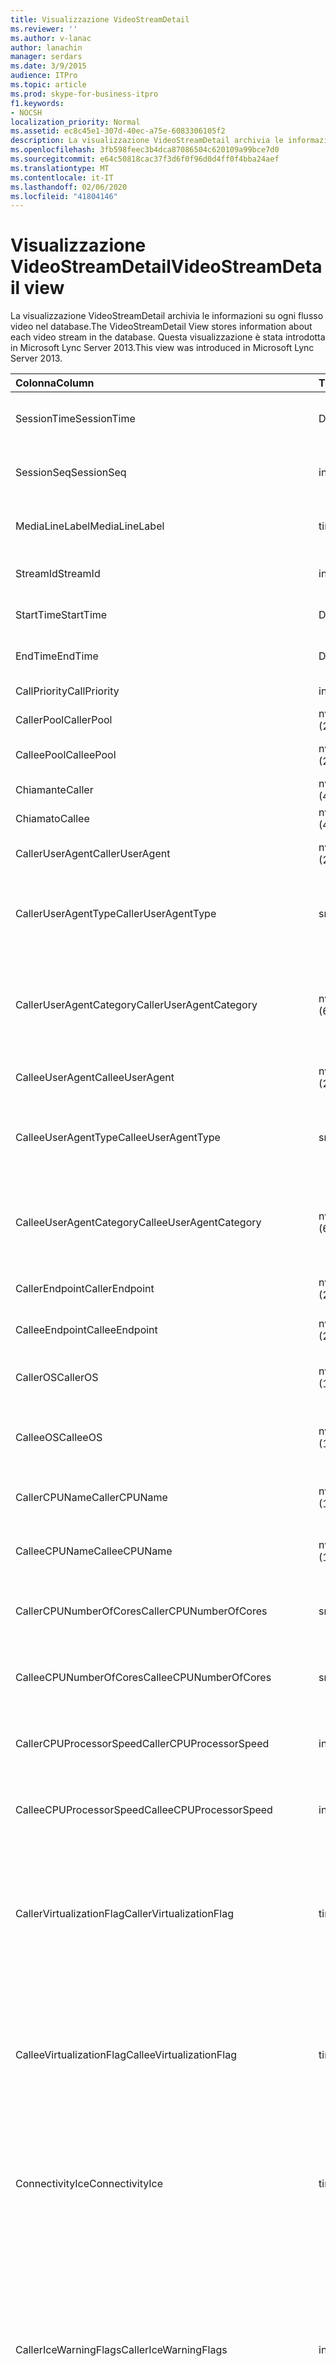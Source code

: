 ```yaml
---
title: Visualizzazione VideoStreamDetail
ms.reviewer: ''
ms.author: v-lanac
author: lanachin
manager: serdars
ms.date: 3/9/2015
audience: ITPro
ms.topic: article
ms.prod: skype-for-business-itpro
f1.keywords:
- NOCSH
localization_priority: Normal
ms.assetid: ec8c45e1-307d-40ec-a75e-6083306105f2
description: La visualizzazione VideoStreamDetail archivia le informazioni su ogni flusso video nel database. Questa visualizzazione è stata introdotta in Microsoft Lync Server 2013.
ms.openlocfilehash: 3fb598feec3b4dca87086504c620109a99bce7d0
ms.sourcegitcommit: e64c50818cac37f3d6f0f96d0d4ff0f4bba24aef
ms.translationtype: MT
ms.contentlocale: it-IT
ms.lasthandoff: 02/06/2020
ms.locfileid: "41804146"
---
```

# <a name="videostreamdetail-view"></a><span data-ttu-id="5edb9-104">Visualizzazione VideoStreamDetail</span><span class="sxs-lookup"><span data-stu-id="5edb9-104">VideoStreamDetail view</span></span>
 
<span data-ttu-id="5edb9-105">La visualizzazione VideoStreamDetail archivia le informazioni su ogni flusso video nel database.</span><span class="sxs-lookup"><span data-stu-id="5edb9-105">The VideoStreamDetail View stores information about each video stream in the database.</span></span> <span data-ttu-id="5edb9-106">Questa visualizzazione è stata introdotta in Microsoft Lync Server 2013.</span><span class="sxs-lookup"><span data-stu-id="5edb9-106">This view was introduced in Microsoft Lync Server 2013.</span></span>
  
|<span data-ttu-id="5edb9-107">**Colonna**</span><span class="sxs-lookup"><span data-stu-id="5edb9-107">**Column**</span></span>|<span data-ttu-id="5edb9-108">**Tipo di dati**</span><span class="sxs-lookup"><span data-stu-id="5edb9-108">**Data Type**</span></span>|<span data-ttu-id="5edb9-109">**Descrizione**</span><span class="sxs-lookup"><span data-stu-id="5edb9-109">**Description**</span></span>|
|:-----|:-----|:-----|
|<span data-ttu-id="5edb9-110">SessionTime</span><span class="sxs-lookup"><span data-stu-id="5edb9-110">SessionTime</span></span>  <br/> |<span data-ttu-id="5edb9-111">DateTime</span><span class="sxs-lookup"><span data-stu-id="5edb9-111">datetime</span></span>  <br/> |<span data-ttu-id="5edb9-112">A cui si fa riferimento dalla [Tabella MediaLine](medialine-0.md).</span><span class="sxs-lookup"><span data-stu-id="5edb9-112">Referenced from the [MediaLine table](medialine-0.md).</span></span>  <br/> |
|<span data-ttu-id="5edb9-113">SessionSeq</span><span class="sxs-lookup"><span data-stu-id="5edb9-113">SessionSeq</span></span>  <br/> |<span data-ttu-id="5edb9-114">int</span><span class="sxs-lookup"><span data-stu-id="5edb9-114">int</span></span>  <br/> |<span data-ttu-id="5edb9-115">A cui si fa riferimento dalla [Tabella MediaLine](medialine-0.md).</span><span class="sxs-lookup"><span data-stu-id="5edb9-115">Referenced from the [MediaLine table](medialine-0.md).</span></span>  <br/> |
|<span data-ttu-id="5edb9-116">MediaLineLabel</span><span class="sxs-lookup"><span data-stu-id="5edb9-116">MediaLineLabel</span></span>  <br/> |<span data-ttu-id="5edb9-117">tinyint</span><span class="sxs-lookup"><span data-stu-id="5edb9-117">tinyint</span></span>  <br/> |<span data-ttu-id="5edb9-118">A cui si fa riferimento dalla [Tabella MediaLine](medialine-0.md).</span><span class="sxs-lookup"><span data-stu-id="5edb9-118">Referenced from the [MediaLine table](medialine-0.md).</span></span>  <br/> |
|<span data-ttu-id="5edb9-119">StreamId</span><span class="sxs-lookup"><span data-stu-id="5edb9-119">StreamId</span></span>  <br/> |<span data-ttu-id="5edb9-120">int</span><span class="sxs-lookup"><span data-stu-id="5edb9-120">int</span></span>  <br/> |<span data-ttu-id="5edb9-121">ID univoco all'interno di una linea media.</span><span class="sxs-lookup"><span data-stu-id="5edb9-121">Unique ID within a media line.</span></span>  <br/> |
|<span data-ttu-id="5edb9-122">StartTime</span><span class="sxs-lookup"><span data-stu-id="5edb9-122">StartTime</span></span>  <br/> |<span data-ttu-id="5edb9-123">DateTime</span><span class="sxs-lookup"><span data-stu-id="5edb9-123">datetime</span></span>  <br/> |<span data-ttu-id="5edb9-124">Ora di inizio della sessione.</span><span class="sxs-lookup"><span data-stu-id="5edb9-124">Start time of the session.</span></span>  <br/> |
|<span data-ttu-id="5edb9-125">EndTime</span><span class="sxs-lookup"><span data-stu-id="5edb9-125">EndTime</span></span>  <br/> |<span data-ttu-id="5edb9-126">DateTime</span><span class="sxs-lookup"><span data-stu-id="5edb9-126">datetime</span></span>  <br/> |<span data-ttu-id="5edb9-127">Ora di fine della sessione.</span><span class="sxs-lookup"><span data-stu-id="5edb9-127">End time of the session.</span></span>  <br/> |
|<span data-ttu-id="5edb9-128">CallPriority</span><span class="sxs-lookup"><span data-stu-id="5edb9-128">CallPriority</span></span>  <br/> |<span data-ttu-id="5edb9-129">int</span><span class="sxs-lookup"><span data-stu-id="5edb9-129">int</span></span>  <br/> |<span data-ttu-id="5edb9-130">Priorità della chiamata.</span><span class="sxs-lookup"><span data-stu-id="5edb9-130">Priority of the call.</span></span>  <br/> |
|<span data-ttu-id="5edb9-131">CallerPool</span><span class="sxs-lookup"><span data-stu-id="5edb9-131">CallerPool</span></span>  <br/> |<span data-ttu-id="5edb9-132">nvarchar (256)</span><span class="sxs-lookup"><span data-stu-id="5edb9-132">nvarchar(256)</span></span>  <br/> |<span data-ttu-id="5edb9-133">FQDN del pool chiamante.</span><span class="sxs-lookup"><span data-stu-id="5edb9-133">Caller pool FQDN.</span></span>  <br/> |
|<span data-ttu-id="5edb9-134">CalleePool</span><span class="sxs-lookup"><span data-stu-id="5edb9-134">CalleePool</span></span>  <br/> |<span data-ttu-id="5edb9-135">nvarchar (256)</span><span class="sxs-lookup"><span data-stu-id="5edb9-135">nvarchar(256)</span></span>  <br/> |<span data-ttu-id="5edb9-136">Nome di dominio completo del pool di chiamate.</span><span class="sxs-lookup"><span data-stu-id="5edb9-136">Callee pool FQDN.</span></span>  <br/> |
|<span data-ttu-id="5edb9-137">Chiamante</span><span class="sxs-lookup"><span data-stu-id="5edb9-137">Caller</span></span>  <br/> |<span data-ttu-id="5edb9-138">nvarchar (450)</span><span class="sxs-lookup"><span data-stu-id="5edb9-138">nvarchar(450)</span></span>  <br/> |<span data-ttu-id="5edb9-139">URI del chiamante.</span><span class="sxs-lookup"><span data-stu-id="5edb9-139">Caller's URI.</span></span>  <br/> |
|<span data-ttu-id="5edb9-140">Chiamato</span><span class="sxs-lookup"><span data-stu-id="5edb9-140">Callee</span></span>  <br/> |<span data-ttu-id="5edb9-141">nvarchar (450)</span><span class="sxs-lookup"><span data-stu-id="5edb9-141">nvarchar(450)</span></span>  <br/> |<span data-ttu-id="5edb9-142">URI del chiamato.</span><span class="sxs-lookup"><span data-stu-id="5edb9-142">Callee's URI.</span></span>  <br/> |
|<span data-ttu-id="5edb9-143">CallerUserAgent</span><span class="sxs-lookup"><span data-stu-id="5edb9-143">CallerUserAgent</span></span>  <br/> |<span data-ttu-id="5edb9-144">nvarchar (256)</span><span class="sxs-lookup"><span data-stu-id="5edb9-144">nvarchar(256)</span></span>  <br/> |<span data-ttu-id="5edb9-145">Stringa agente utente del chiamante.</span><span class="sxs-lookup"><span data-stu-id="5edb9-145">Caller's user agent string.</span></span>  <br/> |
|<span data-ttu-id="5edb9-146">CallerUserAgentType</span><span class="sxs-lookup"><span data-stu-id="5edb9-146">CallerUserAgentType</span></span>  <br/> |<span data-ttu-id="5edb9-147">smallint</span><span class="sxs-lookup"><span data-stu-id="5edb9-147">smallint</span></span>  <br/> |<span data-ttu-id="5edb9-148">Tipo di agente utente del chiamante.</span><span class="sxs-lookup"><span data-stu-id="5edb9-148">Type of caller's user agent.</span></span> <span data-ttu-id="5edb9-149">Per informazioni dettagliate, vedere la [tabella UserAgent](useragent.md) .</span><span class="sxs-lookup"><span data-stu-id="5edb9-149">See the [UserAgent table](useragent.md) for details.</span></span> <br/> |
|<span data-ttu-id="5edb9-150">CallerUserAgentCategory</span><span class="sxs-lookup"><span data-stu-id="5edb9-150">CallerUserAgentCategory</span></span>  <br/> |<span data-ttu-id="5edb9-151">nvarchar (64)</span><span class="sxs-lookup"><span data-stu-id="5edb9-151">nvarchar(64)</span></span>  <br/> |<span data-ttu-id="5edb9-152">Categoria dell'agente utente del chiamante.</span><span class="sxs-lookup"><span data-stu-id="5edb9-152">Category of caller's user agent.</span></span> <span data-ttu-id="5edb9-153">Per informazioni dettagliate, vedere la [Tabella UserAgentDef (QoE)](useragentdef-qoe.md) .</span><span class="sxs-lookup"><span data-stu-id="5edb9-153">See the [UserAgentDef table (QoE)](useragentdef-qoe.md) for details.</span></span> <br/> |
|<span data-ttu-id="5edb9-154">CalleeUserAgent</span><span class="sxs-lookup"><span data-stu-id="5edb9-154">CalleeUserAgent</span></span>  <br/> |<span data-ttu-id="5edb9-155">nvarchar (256)</span><span class="sxs-lookup"><span data-stu-id="5edb9-155">nvarchar(256)</span></span>  <br/> |<span data-ttu-id="5edb9-156">Stringa agente utente del chiamato.</span><span class="sxs-lookup"><span data-stu-id="5edb9-156">Callee's user agent string.</span></span>  <br/> |
|<span data-ttu-id="5edb9-157">CalleeUserAgentType</span><span class="sxs-lookup"><span data-stu-id="5edb9-157">CalleeUserAgentType</span></span>  <br/> |<span data-ttu-id="5edb9-158">smallint</span><span class="sxs-lookup"><span data-stu-id="5edb9-158">smallint</span></span>  <br/> |<span data-ttu-id="5edb9-159">Tipo di agente utente del destinatario.</span><span class="sxs-lookup"><span data-stu-id="5edb9-159">Type of callee's user agent.</span></span> <span data-ttu-id="5edb9-160">Per informazioni, vedere la [tabella UserAgent](useragent.md) .</span><span class="sxs-lookup"><span data-stu-id="5edb9-160">See the [UserAgent table](useragent.md) for information.</span></span> <br/> |
|<span data-ttu-id="5edb9-161">CalleeUserAgentCategory</span><span class="sxs-lookup"><span data-stu-id="5edb9-161">CalleeUserAgentCategory</span></span>  <br/> |<span data-ttu-id="5edb9-162">nvarchar (64)</span><span class="sxs-lookup"><span data-stu-id="5edb9-162">nvarchar(64)</span></span>  <br/> |<span data-ttu-id="5edb9-163">Categoria dell'agente utente del destinatario.</span><span class="sxs-lookup"><span data-stu-id="5edb9-163">Category of callee's user agent.</span></span> <span data-ttu-id="5edb9-164">Per informazioni, vedere la [Tabella UserAgentDef (QoE)](useragentdef-qoe.md) .</span><span class="sxs-lookup"><span data-stu-id="5edb9-164">See the [UserAgentDef table (QoE)](useragentdef-qoe.md) for information.</span></span> <br/> |
|<span data-ttu-id="5edb9-165">CallerEndpoint</span><span class="sxs-lookup"><span data-stu-id="5edb9-165">CallerEndpoint</span></span>  <br/> |<span data-ttu-id="5edb9-166">nvarchar (256)</span><span class="sxs-lookup"><span data-stu-id="5edb9-166">nvarchar(256)</span></span>  <br/> |<span data-ttu-id="5edb9-167">Nome dell'endpoint del chiamante.</span><span class="sxs-lookup"><span data-stu-id="5edb9-167">Caller's endpoint name.</span></span>  <br/> |
|<span data-ttu-id="5edb9-168">CalleeEndpoint</span><span class="sxs-lookup"><span data-stu-id="5edb9-168">CalleeEndpoint</span></span>  <br/> |<span data-ttu-id="5edb9-169">nvarchar (256)</span><span class="sxs-lookup"><span data-stu-id="5edb9-169">nvarchar(256)</span></span>  <br/> |<span data-ttu-id="5edb9-170">Nome dell'endpoint del chiamato.</span><span class="sxs-lookup"><span data-stu-id="5edb9-170">Callee's endpoint name.</span></span>  <br/> |
|<span data-ttu-id="5edb9-171">CallerOS</span><span class="sxs-lookup"><span data-stu-id="5edb9-171">CallerOS</span></span>  <br/> |<span data-ttu-id="5edb9-172">nvarchar (128)</span><span class="sxs-lookup"><span data-stu-id="5edb9-172">nvarchar(128)</span></span>  <br/> |<span data-ttu-id="5edb9-173">Sistema operativo (OS) dell'endpoint del chiamante.</span><span class="sxs-lookup"><span data-stu-id="5edb9-173">Operating system (OS) of the caller's endpoint.</span></span>  <br/> |
|<span data-ttu-id="5edb9-174">CalleeOS</span><span class="sxs-lookup"><span data-stu-id="5edb9-174">CalleeOS</span></span>  <br/> |<span data-ttu-id="5edb9-175">nvarchar (128)</span><span class="sxs-lookup"><span data-stu-id="5edb9-175">nvarchar(128)</span></span>  <br/> |<span data-ttu-id="5edb9-176">Sistema operativo (OS) dell'endpoint del destinatario.</span><span class="sxs-lookup"><span data-stu-id="5edb9-176">Operating system (OS) of the callee's endpoint.</span></span>  <br/> |
|<span data-ttu-id="5edb9-177">CallerCPUName</span><span class="sxs-lookup"><span data-stu-id="5edb9-177">CallerCPUName</span></span>  <br/> |<span data-ttu-id="5edb9-178">nvarchar (128)</span><span class="sxs-lookup"><span data-stu-id="5edb9-178">nvarchar(128)</span></span>  <br/> |<span data-ttu-id="5edb9-179">Nome della CPU dell'endpoint del chiamante.</span><span class="sxs-lookup"><span data-stu-id="5edb9-179">CPU name of the caller's endpoint.</span></span>  <br/> |
|<span data-ttu-id="5edb9-180">CalleeCPUName</span><span class="sxs-lookup"><span data-stu-id="5edb9-180">CalleeCPUName</span></span>  <br/> |<span data-ttu-id="5edb9-181">nvarchar (128)</span><span class="sxs-lookup"><span data-stu-id="5edb9-181">nvarchar(128)</span></span>  <br/> |<span data-ttu-id="5edb9-182">Nome della CPU dell'endpoint del chiamato.</span><span class="sxs-lookup"><span data-stu-id="5edb9-182">CPU name of the callee's endpoint.</span></span>  <br/> |
|<span data-ttu-id="5edb9-183">CallerCPUNumberOfCores</span><span class="sxs-lookup"><span data-stu-id="5edb9-183">CallerCPUNumberOfCores</span></span>  <br/> |<span data-ttu-id="5edb9-184">smallint</span><span class="sxs-lookup"><span data-stu-id="5edb9-184">smallint</span></span>  <br/> |<span data-ttu-id="5edb9-185">Numero di core della CPU dell'endpoint del chiamante.</span><span class="sxs-lookup"><span data-stu-id="5edb9-185">Number of CPU cores of the caller's endpoint.</span></span>  <br/> |
|<span data-ttu-id="5edb9-186">CalleeCPUNumberOfCores</span><span class="sxs-lookup"><span data-stu-id="5edb9-186">CalleeCPUNumberOfCores</span></span>  <br/> |<span data-ttu-id="5edb9-187">smallint</span><span class="sxs-lookup"><span data-stu-id="5edb9-187">smallint</span></span>  <br/> |<span data-ttu-id="5edb9-188">Numero di core della CPU dell'endpoint del chiamato.</span><span class="sxs-lookup"><span data-stu-id="5edb9-188">Number of CPU cores of the callee's endpoint.</span></span>  <br/> |
|<span data-ttu-id="5edb9-189">CallerCPUProcessorSpeed</span><span class="sxs-lookup"><span data-stu-id="5edb9-189">CallerCPUProcessorSpeed</span></span>  <br/> |<span data-ttu-id="5edb9-190">int</span><span class="sxs-lookup"><span data-stu-id="5edb9-190">int</span></span>  <br/> |<span data-ttu-id="5edb9-191">Velocità del processore della CPU dell'endpoint del chiamante.</span><span class="sxs-lookup"><span data-stu-id="5edb9-191">CPU processor speed of the caller's endpoint.</span></span>  <br/> |
|<span data-ttu-id="5edb9-192">CalleeCPUProcessorSpeed</span><span class="sxs-lookup"><span data-stu-id="5edb9-192">CalleeCPUProcessorSpeed</span></span>  <br/> |<span data-ttu-id="5edb9-193">int</span><span class="sxs-lookup"><span data-stu-id="5edb9-193">int</span></span>  <br/> |<span data-ttu-id="5edb9-194">Velocità del processore della CPU dell'endpoint del chiamato.</span><span class="sxs-lookup"><span data-stu-id="5edb9-194">CPU processor speed of the callee's endpoint.</span></span>  <br/> |
|<span data-ttu-id="5edb9-195">CallerVirtualizationFlag</span><span class="sxs-lookup"><span data-stu-id="5edb9-195">CallerVirtualizationFlag</span></span>  <br/> |<span data-ttu-id="5edb9-196">tinyint</span><span class="sxs-lookup"><span data-stu-id="5edb9-196">tinyint</span></span>  <br/> |<span data-ttu-id="5edb9-197">Indica se il sistema del chiamante è in uso in un ambiente virtualizzato.</span><span class="sxs-lookup"><span data-stu-id="5edb9-197">Indicates whether the caller's system is running in a virtualized environment.</span></span> <span data-ttu-id="5edb9-198">Per altre informazioni, vedere la [tabella endpoint](endpoint.md) .</span><span class="sxs-lookup"><span data-stu-id="5edb9-198">See the [Endpoint table](endpoint.md) for more information.</span></span> <br/> |
|<span data-ttu-id="5edb9-199">CalleeVirtualizationFlag</span><span class="sxs-lookup"><span data-stu-id="5edb9-199">CalleeVirtualizationFlag</span></span>  <br/> |<span data-ttu-id="5edb9-200">tinyint</span><span class="sxs-lookup"><span data-stu-id="5edb9-200">tinyint</span></span>  <br/> |<span data-ttu-id="5edb9-201">Indica se il sistema del destinatario viene eseguito in un ambiente virtualizzato.</span><span class="sxs-lookup"><span data-stu-id="5edb9-201">Indicates whether the callee's system is running in a virtualized environment.</span></span> <span data-ttu-id="5edb9-202">Per altre informazioni, vedere la [tabella endpoint](endpoint.md) .</span><span class="sxs-lookup"><span data-stu-id="5edb9-202">See the [Endpoint table](endpoint.md) for more information.</span></span> <br/> |
|<span data-ttu-id="5edb9-203">ConnectivityIce</span><span class="sxs-lookup"><span data-stu-id="5edb9-203">ConnectivityIce</span></span>  <br/> |<span data-ttu-id="5edb9-204">tinyint</span><span class="sxs-lookup"><span data-stu-id="5edb9-204">tinyint</span></span>  <br/> |<span data-ttu-id="5edb9-205">Informazioni sul percorso multimediale, ad esempio Direct o inoltrata.</span><span class="sxs-lookup"><span data-stu-id="5edb9-205">Information about media path, such as direct or relayed.</span></span> <span data-ttu-id="5edb9-206">Per altre informazioni, vedere la [Tabella MediaLine](medialine-0.md) .</span><span class="sxs-lookup"><span data-stu-id="5edb9-206">See the [MediaLine table](medialine-0.md) for more information.</span></span> <br/> |
|<span data-ttu-id="5edb9-207">CallerIceWarningFlags</span><span class="sxs-lookup"><span data-stu-id="5edb9-207">CallerIceWarningFlags</span></span>  <br/> |<span data-ttu-id="5edb9-208">int</span><span class="sxs-lookup"><span data-stu-id="5edb9-208">int</span></span>  <br/> |<span data-ttu-id="5edb9-209">Informazioni sul processo ICE (Interactive Connectivity Establishment) descritto in contrassegni bits per il chiamante.</span><span class="sxs-lookup"><span data-stu-id="5edb9-209">Information about Interactive Connectivity Establishment (ICE) process described in bits flags for the caller.</span></span> <span data-ttu-id="5edb9-210">Per informazioni dettagliate, vedere la specifica relativa alla qualità delle specifiche di protocollo di monitoraggio delle esperienze.</span><span class="sxs-lookup"><span data-stu-id="5edb9-210">For details, refer to the Quality of Experience Monitoring Server Protocol Specification.</span></span>  <br/> |
|<span data-ttu-id="5edb9-211">CalleeIceWarningFlags</span><span class="sxs-lookup"><span data-stu-id="5edb9-211">CalleeIceWarningFlags</span></span>  <br/> |<span data-ttu-id="5edb9-212">int</span><span class="sxs-lookup"><span data-stu-id="5edb9-212">int</span></span>  <br/> |<span data-ttu-id="5edb9-213">Informazioni sul processo ICE (Interactive Connectivity Establishment) descritto in contrassegni bits per il chiamato.</span><span class="sxs-lookup"><span data-stu-id="5edb9-213">Information about Interactive Connectivity Establishment (ICE) process described in bits flags for the callee.</span></span> <span data-ttu-id="5edb9-214">Per informazioni dettagliate, vedere la specifica relativa alla qualità delle specifiche di protocollo di monitoraggio delle esperienze.</span><span class="sxs-lookup"><span data-stu-id="5edb9-214">For details, refer to the Quality of Experience Monitoring Server Protocol Specification.</span></span>  <br/> |
|<span data-ttu-id="5edb9-215">Transport</span><span class="sxs-lookup"><span data-stu-id="5edb9-215">Transport</span></span>  <br/> |<span data-ttu-id="5edb9-216">int</span><span class="sxs-lookup"><span data-stu-id="5edb9-216">int</span></span>  <br/> |<span data-ttu-id="5edb9-217">Tipo di trasporto: 0 è UDP, 1 è TCP.</span><span class="sxs-lookup"><span data-stu-id="5edb9-217">Transport type: 0 is UDP, 1 is TCP.</span></span>  <br/> |
|<span data-ttu-id="5edb9-218">CallerIPAddr</span><span class="sxs-lookup"><span data-stu-id="5edb9-218">CallerIPAddr</span></span>  <br/> |<span data-ttu-id="5edb9-219">var (50)</span><span class="sxs-lookup"><span data-stu-id="5edb9-219">var(50)</span></span>  <br/> |<span data-ttu-id="5edb9-220">Indirizzo IP del chiamante.</span><span class="sxs-lookup"><span data-stu-id="5edb9-220">IP address of the caller.</span></span> <span data-ttu-id="5edb9-221">Può trattarsi di un indirizzo IPv4 o IPv6.</span><span class="sxs-lookup"><span data-stu-id="5edb9-221">This may be either an IPv4 or an IPv6 address.</span></span>  <br/> |
|<span data-ttu-id="5edb9-222">CallerPort</span><span class="sxs-lookup"><span data-stu-id="5edb9-222">CallerPort</span></span>  <br/> |<span data-ttu-id="5edb9-223">int</span><span class="sxs-lookup"><span data-stu-id="5edb9-223">int</span></span>  <br/> |<span data-ttu-id="5edb9-224">Porta utilizzata dal chiamante.</span><span class="sxs-lookup"><span data-stu-id="5edb9-224">Port used by the caller.</span></span>  <br/> |
|<span data-ttu-id="5edb9-225">CallerInside</span><span class="sxs-lookup"><span data-stu-id="5edb9-225">CallerInside</span></span>  <br/> |<span data-ttu-id="5edb9-226">po'</span><span class="sxs-lookup"><span data-stu-id="5edb9-226">bit</span></span>  <br/> |<span data-ttu-id="5edb9-227">Indica se il chiamante si trova all'interno della rete dell'organizzazione.</span><span class="sxs-lookup"><span data-stu-id="5edb9-227">Indicates whether the caller is inside the organization network.</span></span> <span data-ttu-id="5edb9-228">1 indica che il chiamante si trova all'interno della rete aziendale, 0 indica che il chiamante si trova all'esterno della rete.</span><span class="sxs-lookup"><span data-stu-id="5edb9-228">1 means caller is inside the enterprise network, 0 means the caller is outside the network.</span></span>  <br/> |
|<span data-ttu-id="5edb9-229">CalleeIPAddr</span><span class="sxs-lookup"><span data-stu-id="5edb9-229">CalleeIPAddr</span></span>  <br/> |<span data-ttu-id="5edb9-230">var (50)</span><span class="sxs-lookup"><span data-stu-id="5edb9-230">var(50)</span></span>  <br/> |<span data-ttu-id="5edb9-231">Indirizzo IP del destinatario.</span><span class="sxs-lookup"><span data-stu-id="5edb9-231">IP address of the callee.</span></span> <span data-ttu-id="5edb9-232">Può trattarsi di un indirizzo IPv4 o IPv6.</span><span class="sxs-lookup"><span data-stu-id="5edb9-232">This may be either an IPv4 or an IPv6 address.</span></span>  <br/> |
|<span data-ttu-id="5edb9-233">CalleePort</span><span class="sxs-lookup"><span data-stu-id="5edb9-233">CalleePort</span></span>  <br/> |<span data-ttu-id="5edb9-234">int</span><span class="sxs-lookup"><span data-stu-id="5edb9-234">int</span></span>  <br/> |<span data-ttu-id="5edb9-235">Porta utilizzata dal chiamato.</span><span class="sxs-lookup"><span data-stu-id="5edb9-235">Port used by the callee.</span></span>  <br/> |
|<span data-ttu-id="5edb9-236">CalleeInside</span><span class="sxs-lookup"><span data-stu-id="5edb9-236">CalleeInside</span></span>  <br/> |<span data-ttu-id="5edb9-237">po'</span><span class="sxs-lookup"><span data-stu-id="5edb9-237">bit</span></span>  <br/> |<span data-ttu-id="5edb9-238">Indica se il chiamante si trova all'interno della rete dell'organizzazione. 1 significa che il chiamato si trova all'interno della rete aziendale, 0 indica che il visitatore si trova all'esterno della rete.</span><span class="sxs-lookup"><span data-stu-id="5edb9-238">Indicates whether the caller is inside the organization network.1 means callee is inside the enterprise network, 0 means the callee is outside the network.</span></span>  <br/> |
|<span data-ttu-id="5edb9-239">CallerUserSite</span><span class="sxs-lookup"><span data-stu-id="5edb9-239">CallerUserSite</span></span>  <br/> |<span data-ttu-id="5edb9-240">nvarchar (128)</span><span class="sxs-lookup"><span data-stu-id="5edb9-240">nvarchar(128)</span></span>  <br/> |<span data-ttu-id="5edb9-241">Nome del sito del chiamante.</span><span class="sxs-lookup"><span data-stu-id="5edb9-241">Name of the caller's site.</span></span>  <br/> |
|<span data-ttu-id="5edb9-242">CallerRegion</span><span class="sxs-lookup"><span data-stu-id="5edb9-242">CallerRegion</span></span>  <br/> |<span data-ttu-id="5edb9-243">nvarchar (128)</span><span class="sxs-lookup"><span data-stu-id="5edb9-243">nvarchar(128)</span></span>  <br/> |<span data-ttu-id="5edb9-244">Nome del paese/area geografica del sito del chiamante.</span><span class="sxs-lookup"><span data-stu-id="5edb9-244">Name of the country/region of the caller's site.</span></span>  <br/> |
|<span data-ttu-id="5edb9-245">CalleeUserSite</span><span class="sxs-lookup"><span data-stu-id="5edb9-245">CalleeUserSite</span></span>  <br/> |<span data-ttu-id="5edb9-246">nvarchar (128)</span><span class="sxs-lookup"><span data-stu-id="5edb9-246">nvarchar(128)</span></span>  <br/> |<span data-ttu-id="5edb9-247">Nome del sito del destinatario.</span><span class="sxs-lookup"><span data-stu-id="5edb9-247">Name of the callee's site.</span></span>  <br/> |
|<span data-ttu-id="5edb9-248">CalleeRegion</span><span class="sxs-lookup"><span data-stu-id="5edb9-248">CalleeRegion</span></span>  <br/> |<span data-ttu-id="5edb9-249">nvarchar (128)</span><span class="sxs-lookup"><span data-stu-id="5edb9-249">nvarchar(128)</span></span>  <br/> |<span data-ttu-id="5edb9-250">Nome del paese/area geografica del sito del destinatario.</span><span class="sxs-lookup"><span data-stu-id="5edb9-250">Name of the country/region of the callee's site.</span></span>  <br/> |
|<span data-ttu-id="5edb9-251">CallerRelayIPAddr</span><span class="sxs-lookup"><span data-stu-id="5edb9-251">CallerRelayIPAddr</span></span>  <br/> |<span data-ttu-id="5edb9-252">var (50)</span><span class="sxs-lookup"><span data-stu-id="5edb9-252">var(50)</span></span>  <br/> |<span data-ttu-id="5edb9-253">Indirizzo IP del servizio A/V Edge usato dal chiamante.</span><span class="sxs-lookup"><span data-stu-id="5edb9-253">IP Address of the A/V Edge service used by the caller.</span></span> <span data-ttu-id="5edb9-254">Per altre informazioni, vedere la [tabella IPAddress](ipaddress.md) .</span><span class="sxs-lookup"><span data-stu-id="5edb9-254">See the [IPAddress table](ipaddress.md) for more information.</span></span> <br/> |
|<span data-ttu-id="5edb9-255">CallerRelayPort</span><span class="sxs-lookup"><span data-stu-id="5edb9-255">CallerRelayPort</span></span>  <br/> |<span data-ttu-id="5edb9-256">int</span><span class="sxs-lookup"><span data-stu-id="5edb9-256">int</span></span>  <br/> |<span data-ttu-id="5edb9-257">Porta nel servizio A/V Edge usato dal chiamante.</span><span class="sxs-lookup"><span data-stu-id="5edb9-257">Port on the A/V Edge service used by the caller.</span></span>  <br/> |
|<span data-ttu-id="5edb9-258">CalleeRelayIPAddr</span><span class="sxs-lookup"><span data-stu-id="5edb9-258">CalleeRelayIPAddr</span></span>  <br/> |<span data-ttu-id="5edb9-259">var (50)</span><span class="sxs-lookup"><span data-stu-id="5edb9-259">var(50)</span></span>  <br/> |<span data-ttu-id="5edb9-260">Chiave indirizzo IP del servizio A/V Edge usato dal destinatario.</span><span class="sxs-lookup"><span data-stu-id="5edb9-260">IP Address key of the A/V Edge service used by the callee.</span></span> <span data-ttu-id="5edb9-261">Per altre informazioni, vedere la [tabella IPAddress](ipaddress.md) .</span><span class="sxs-lookup"><span data-stu-id="5edb9-261">See the [IPAddress table](ipaddress.md) for more information.</span></span> <br/> |
|<span data-ttu-id="5edb9-262">CalleeRelayPort</span><span class="sxs-lookup"><span data-stu-id="5edb9-262">CalleeRelayPort</span></span>  <br/> |<span data-ttu-id="5edb9-263">int</span><span class="sxs-lookup"><span data-stu-id="5edb9-263">int</span></span>  <br/> |<span data-ttu-id="5edb9-264">Porta nel servizio A/V Edge usato dal chiamato.</span><span class="sxs-lookup"><span data-stu-id="5edb9-264">Port on the A/V Edge service used by the callee.</span></span>  <br/> |
|<span data-ttu-id="5edb9-265">CallerCaptureDev</span><span class="sxs-lookup"><span data-stu-id="5edb9-265">CallerCaptureDev</span></span>  <br/> |<span data-ttu-id="5edb9-266">varchar (256)</span><span class="sxs-lookup"><span data-stu-id="5edb9-266">varchar(256)</span></span>  <br/> |<span data-ttu-id="5edb9-267">Nome del dispositivo di acquisizione del chiamante.</span><span class="sxs-lookup"><span data-stu-id="5edb9-267">Caller's capture device name.</span></span>  <br/> |
|<span data-ttu-id="5edb9-268">CallerRenderDev</span><span class="sxs-lookup"><span data-stu-id="5edb9-268">CallerRenderDev</span></span>  <br/> |<span data-ttu-id="5edb9-269">varchar (256)</span><span class="sxs-lookup"><span data-stu-id="5edb9-269">varchar(256)</span></span>  <br/> |<span data-ttu-id="5edb9-270">Nome del dispositivo di rendering del chiamante.</span><span class="sxs-lookup"><span data-stu-id="5edb9-270">Caller's render device name.</span></span>  <br/> |
|<span data-ttu-id="5edb9-271">CallerCaptureDevDriver</span><span class="sxs-lookup"><span data-stu-id="5edb9-271">CallerCaptureDevDriver</span></span>  <br/> |<span data-ttu-id="5edb9-272">varchar (256)</span><span class="sxs-lookup"><span data-stu-id="5edb9-272">varchar(256)</span></span>  <br/> |<span data-ttu-id="5edb9-273">Nome del driver del dispositivo di acquisizione del chiamante.</span><span class="sxs-lookup"><span data-stu-id="5edb9-273">Caller's capture device driver name.</span></span>  <br/> |
|<span data-ttu-id="5edb9-274">CallerRenderDevDriver</span><span class="sxs-lookup"><span data-stu-id="5edb9-274">CallerRenderDevDriver</span></span>  <br/> |<span data-ttu-id="5edb9-275">varchar (256)</span><span class="sxs-lookup"><span data-stu-id="5edb9-275">varchar(256)</span></span>  <br/> |<span data-ttu-id="5edb9-276">Nome del driver del dispositivo di rendering del chiamante.</span><span class="sxs-lookup"><span data-stu-id="5edb9-276">Caller's render device driver name.</span></span>  <br/> |
|<span data-ttu-id="5edb9-277">CalleeCaptureDev</span><span class="sxs-lookup"><span data-stu-id="5edb9-277">CalleeCaptureDev</span></span>  <br/> |<span data-ttu-id="5edb9-278">varchar (256)</span><span class="sxs-lookup"><span data-stu-id="5edb9-278">varchar(256)</span></span>  <br/> |<span data-ttu-id="5edb9-279">Nome del dispositivo di acquisizione del chiamato.</span><span class="sxs-lookup"><span data-stu-id="5edb9-279">Callee's capture device name.</span></span>  <br/> |
|<span data-ttu-id="5edb9-280">CalleeRenderDev</span><span class="sxs-lookup"><span data-stu-id="5edb9-280">CalleeRenderDev</span></span>  <br/> |<span data-ttu-id="5edb9-281">varchar (256)</span><span class="sxs-lookup"><span data-stu-id="5edb9-281">varchar(256)</span></span>  <br/> |<span data-ttu-id="5edb9-282">Nome del dispositivo di rendering del destinatario.</span><span class="sxs-lookup"><span data-stu-id="5edb9-282">Callee's render device name.</span></span>  <br/> |
|<span data-ttu-id="5edb9-283">CalleCaptureDevDriver</span><span class="sxs-lookup"><span data-stu-id="5edb9-283">CalleCaptureDevDriver</span></span>  <br/> |<span data-ttu-id="5edb9-284">varchar (256)</span><span class="sxs-lookup"><span data-stu-id="5edb9-284">varchar(256)</span></span>  <br/> |<span data-ttu-id="5edb9-285">Nome del driver del dispositivo di acquisizione del destinatario.</span><span class="sxs-lookup"><span data-stu-id="5edb9-285">Callee's capture device driver name.</span></span>  <br/> |
|<span data-ttu-id="5edb9-286">CalleeRenderDevDriver</span><span class="sxs-lookup"><span data-stu-id="5edb9-286">CalleeRenderDevDriver</span></span>  <br/> |<span data-ttu-id="5edb9-287">varchar (256)</span><span class="sxs-lookup"><span data-stu-id="5edb9-287">varchar(256)</span></span>  <br/> |<span data-ttu-id="5edb9-288">Nome del driver del dispositivo di rendering del destinatario.</span><span class="sxs-lookup"><span data-stu-id="5edb9-288">Callee's render device driver name.</span></span>  <br/> |
|<span data-ttu-id="5edb9-289">CallerNetworkConnectionType</span><span class="sxs-lookup"><span data-stu-id="5edb9-289">CallerNetworkConnectionType</span></span>  <br/> |<span data-ttu-id="5edb9-290">tinyint</span><span class="sxs-lookup"><span data-stu-id="5edb9-290">tinyint</span></span>  <br/> |<span data-ttu-id="5edb9-291">Tipo di connessione di rete del chiamante: 0 è cablato, 1 è wireless.</span><span class="sxs-lookup"><span data-stu-id="5edb9-291">Caller's network connection type: 0 is wired, 1 is wireless.</span></span>  <br/> |
|<span data-ttu-id="5edb9-292">CallerVPN</span><span class="sxs-lookup"><span data-stu-id="5edb9-292">CallerVPN</span></span>  <br/> |<span data-ttu-id="5edb9-293">po'</span><span class="sxs-lookup"><span data-stu-id="5edb9-293">bit</span></span>  <br/> |<span data-ttu-id="5edb9-294">Indica se il chiamante è connesso o meno tramite una rete privata virtuale.</span><span class="sxs-lookup"><span data-stu-id="5edb9-294">Indicates whether or not the caller connected over a virtual private network.</span></span> <span data-ttu-id="5edb9-295">1 è una rete privata virtuale (VPN), 0 non è VPN.</span><span class="sxs-lookup"><span data-stu-id="5edb9-295">1 is virtual private network (VPN), 0 is non-VPN.</span></span>  <br/> |
|<span data-ttu-id="5edb9-296">CallerLinkSpeed</span><span class="sxs-lookup"><span data-stu-id="5edb9-296">CallerLinkSpeed</span></span>  <br/> |<span data-ttu-id="5edb9-297">decimale (18)</span><span class="sxs-lookup"><span data-stu-id="5edb9-297">decimal(18,)</span></span>  <br/> |<span data-ttu-id="5edb9-298">Velocità di collegamento di rete per l'endpoint del chiamante in bps.</span><span class="sxs-lookup"><span data-stu-id="5edb9-298">Network link speed for the caller's endpoint in bps.</span></span>  <br/> |
|<span data-ttu-id="5edb9-299">CalleeNetworkConnectionType</span><span class="sxs-lookup"><span data-stu-id="5edb9-299">CalleeNetworkConnectionType</span></span>  <br/> |<span data-ttu-id="5edb9-300">tinyint</span><span class="sxs-lookup"><span data-stu-id="5edb9-300">tinyint</span></span>  <br/> |<span data-ttu-id="5edb9-301">Tipo di connessione di rete del chiamante: 0 è cablato, 1 è wireless.</span><span class="sxs-lookup"><span data-stu-id="5edb9-301">Callee's network connection type: 0 is wired, 1 is wireless.</span></span>  <br/> |
|<span data-ttu-id="5edb9-302">CalleeVPN</span><span class="sxs-lookup"><span data-stu-id="5edb9-302">CalleeVPN</span></span>  <br/> |<span data-ttu-id="5edb9-303">po'</span><span class="sxs-lookup"><span data-stu-id="5edb9-303">bit</span></span>  <br/> |<span data-ttu-id="5edb9-304">Indica se il chiamato è connesso o meno tramite una rete privata virtuale.</span><span class="sxs-lookup"><span data-stu-id="5edb9-304">Indicates whether or not the callee connected over a virtual private network.</span></span> <span data-ttu-id="5edb9-305">1 è una rete privata virtuale (VPN), 0 non è VPN.</span><span class="sxs-lookup"><span data-stu-id="5edb9-305">1 is virtual private network (VPN), 0 is non-VPN.</span></span>  <br/> |
|<span data-ttu-id="5edb9-306">CalleeLinkSpeed</span><span class="sxs-lookup"><span data-stu-id="5edb9-306">CalleeLinkSpeed</span></span>  <br/> |<span data-ttu-id="5edb9-307">decimale (18; 0)</span><span class="sxs-lookup"><span data-stu-id="5edb9-307">decimal(18,0)</span></span>  <br/> |<span data-ttu-id="5edb9-308">Velocità di collegamento di rete per l'endpoint del destinatario della chiamata (in bps).</span><span class="sxs-lookup"><span data-stu-id="5edb9-308">Network link speed for the callee's endpoint (in bps).</span></span>  <br/> |
|<span data-ttu-id="5edb9-309">ConversationalMOS</span><span class="sxs-lookup"><span data-stu-id="5edb9-309">ConversationalMOS</span></span>  <br/> |<span data-ttu-id="5edb9-310">decimale (3; 2)</span><span class="sxs-lookup"><span data-stu-id="5edb9-310">decimal(3,2)</span></span>  <br/> |<span data-ttu-id="5edb9-311">Stretta MOS colloquiale delle sessioni audio (in base a entrambi i flussi audio).</span><span class="sxs-lookup"><span data-stu-id="5edb9-311">Narrowband Conversational MOS of the audio sessions (based on both audio streams).</span></span>  <br/> |
|<span data-ttu-id="5edb9-312">AppliedBandwidthLimit</span><span class="sxs-lookup"><span data-stu-id="5edb9-312">AppliedBandwidthLimit</span></span>  <br/> |<span data-ttu-id="5edb9-313">int</span><span class="sxs-lookup"><span data-stu-id="5edb9-313">int</span></span>  <br/> |<span data-ttu-id="5edb9-314">Larghezza di banda effettiva applicata al flusso del lato di invio assegnato in base alle varie impostazioni dei criteri (TURN, API, SDP, Policy Server e così via).</span><span class="sxs-lookup"><span data-stu-id="5edb9-314">Actual bandwidth applied to the given send side stream given various policy settings (TURN, API, SDP, Policy Server, and so on).</span></span> <span data-ttu-id="5edb9-315">Questa operazione non deve essere confusa con la larghezza di banda effettiva, perché la larghezza di banda effettiva può essere inferiore in base alla stima della larghezza di banda.</span><span class="sxs-lookup"><span data-stu-id="5edb9-315">This is not to be confused with the effective bandwidth because there can be a lower effective bandwidth based on the bandwidth estimate.</span></span> <span data-ttu-id="5edb9-316">Si tratta in pratica della larghezza di banda massima che il flusso di invio può bloccare i limiti imposti dalla stima della larghezza di banda.</span><span class="sxs-lookup"><span data-stu-id="5edb9-316">This is basically the maximum bandwidth the send stream can take barring limits imposed by the bandwidth estimate.</span></span>  <br/> |
|<span data-ttu-id="5edb9-317">JitterInterArrival</span><span class="sxs-lookup"><span data-stu-id="5edb9-317">JitterInterArrival</span></span>  <br/> |<span data-ttu-id="5edb9-318">int</span><span class="sxs-lookup"><span data-stu-id="5edb9-318">int</span></span>  <br/> |<span data-ttu-id="5edb9-319">Jitter medio della rete dalle statistiche RTCP (Real Time Control Protocol).</span><span class="sxs-lookup"><span data-stu-id="5edb9-319">Average network jitter from Real Time Control Protocol (RTCP) statistics.</span></span>  <br/> |
|<span data-ttu-id="5edb9-320">JitterInterArrivalMax</span><span class="sxs-lookup"><span data-stu-id="5edb9-320">JitterInterArrivalMax</span></span>  <br/> |<span data-ttu-id="5edb9-321">int</span><span class="sxs-lookup"><span data-stu-id="5edb9-321">int</span></span>  <br/> |<span data-ttu-id="5edb9-322">Variazione massima della rete durante la chiamata.</span><span class="sxs-lookup"><span data-stu-id="5edb9-322">Maximum network jitter during the call.</span></span>  <br/> |
|<span data-ttu-id="5edb9-323">RoundTrip</span><span class="sxs-lookup"><span data-stu-id="5edb9-323">RoundTrip</span></span>  <br/> |<span data-ttu-id="5edb9-324">int</span><span class="sxs-lookup"><span data-stu-id="5edb9-324">int</span></span>  <br/> |<span data-ttu-id="5edb9-325">Tempo di andata e ritorno dalle statistiche di RTCP.</span><span class="sxs-lookup"><span data-stu-id="5edb9-325">Round trip time from RTCP statistics.</span></span>  <br/> |
|<span data-ttu-id="5edb9-326">RoundTripMax</span><span class="sxs-lookup"><span data-stu-id="5edb9-326">RoundTripMax</span></span>  <br/> |<span data-ttu-id="5edb9-327">int</span><span class="sxs-lookup"><span data-stu-id="5edb9-327">int</span></span>  <br/> |<span data-ttu-id="5edb9-328">Tempo massimo di andata e ritorno per il flusso audio.</span><span class="sxs-lookup"><span data-stu-id="5edb9-328">Maximum round trip time for the audio stream.</span></span>  <br/> |
|<span data-ttu-id="5edb9-329">PacketLossRate</span><span class="sxs-lookup"><span data-stu-id="5edb9-329">PacketLossRate</span></span>  <br/> |<span data-ttu-id="5edb9-330">decimale (5; 4)</span><span class="sxs-lookup"><span data-stu-id="5edb9-330">decimal(5,4)</span></span>  <br/> |<span data-ttu-id="5edb9-331">Tasso medio di perdita di pacchetti durante la chiamata.</span><span class="sxs-lookup"><span data-stu-id="5edb9-331">Average packet loss rate during the call.</span></span>  <br/> |
|<span data-ttu-id="5edb9-332">PacketLossRateMax</span><span class="sxs-lookup"><span data-stu-id="5edb9-332">PacketLossRateMax</span></span>  <br/> |<span data-ttu-id="5edb9-333">decimale (5; 4)</span><span class="sxs-lookup"><span data-stu-id="5edb9-333">decimal(5,4)</span></span>  <br/> |<span data-ttu-id="5edb9-334">Perdita massima del pacchetto osservata durante la chiamata.</span><span class="sxs-lookup"><span data-stu-id="5edb9-334">Maximum packet loss observed during the call.</span></span>  <br/> |
|<span data-ttu-id="5edb9-335">PacketUtilization</span><span class="sxs-lookup"><span data-stu-id="5edb9-335">PacketUtilization</span></span>  <br/> |<span data-ttu-id="5edb9-336">int</span><span class="sxs-lookup"><span data-stu-id="5edb9-336">int</span></span>  <br/> |<span data-ttu-id="5edb9-337">Numero di pacchetti per il flusso video (protocollo di trasporto in tempo reale, RTP).</span><span class="sxs-lookup"><span data-stu-id="5edb9-337">Packet count for the video stream (Real Time Transport Protocol, RTP).</span></span>  <br/> |
|<span data-ttu-id="5edb9-338">Larghezza di banda più ampia</span><span class="sxs-lookup"><span data-stu-id="5edb9-338">BandwidthEst</span></span>  <br/> |<span data-ttu-id="5edb9-339">int</span><span class="sxs-lookup"><span data-stu-id="5edb9-339">int</span></span>  <br/> |<span data-ttu-id="5edb9-340">Stime della larghezza di banda per il flusso audio.</span><span class="sxs-lookup"><span data-stu-id="5edb9-340">Bandwidth estimates for the audio stream.</span></span>  <br/> |
|<span data-ttu-id="5edb9-341">PayloadDescription</span><span class="sxs-lookup"><span data-stu-id="5edb9-341">PayloadDescription</span></span>  <br/> |<span data-ttu-id="5edb9-342">int</span><span class="sxs-lookup"><span data-stu-id="5edb9-342">int</span></span>  <br/> |<span data-ttu-id="5edb9-343">Codec audio usato per la chiamata, a cui fa riferimento la [Tabella PayloadDescription](payloaddescription.md).</span><span class="sxs-lookup"><span data-stu-id="5edb9-343">Audio codec used for the call, referenced from the [PayloadDescription table](payloaddescription.md).</span></span>  <br/> |
|<span data-ttu-id="5edb9-344">VideoResolution</span><span class="sxs-lookup"><span data-stu-id="5edb9-344">VideoResolution</span></span>  <br/> |<span data-ttu-id="5edb9-345">codice.caratt(9</span><span class="sxs-lookup"><span data-stu-id="5edb9-345">char(9)</span></span>  <br/> |<span data-ttu-id="5edb9-346">Risoluzione del video in larghezza in pixel moltiplicata per l'altezza dei pixel.</span><span class="sxs-lookup"><span data-stu-id="5edb9-346">Resolution of the video in pixels width multiplied by pixels height.</span></span> <span data-ttu-id="5edb9-347">Segnalato come stringa.</span><span class="sxs-lookup"><span data-stu-id="5edb9-347">Reported as a string.</span></span>  <br/> |
|<span data-ttu-id="5edb9-348">VideoBitRateAvg</span><span class="sxs-lookup"><span data-stu-id="5edb9-348">VideoBitRateAvg</span></span>  <br/> |<span data-ttu-id="5edb9-349">int</span><span class="sxs-lookup"><span data-stu-id="5edb9-349">int</span></span>  <br/> |<span data-ttu-id="5edb9-350">Velocità in bit media del flusso video.</span><span class="sxs-lookup"><span data-stu-id="5edb9-350">Average bit rate of the video stream.</span></span>  <br/> |
|<span data-ttu-id="5edb9-351">InboundVideoFrameRateAvg</span><span class="sxs-lookup"><span data-stu-id="5edb9-351">InboundVideoFrameRateAvg</span></span>  <br/> |<span data-ttu-id="5edb9-352">decimale (9; 4)</span><span class="sxs-lookup"><span data-stu-id="5edb9-352">decimal(9,4)</span></span>  <br/> |<span data-ttu-id="5edb9-353">Frequenza fotogrammi del video ricevuto.</span><span class="sxs-lookup"><span data-stu-id="5edb9-353">Frame rate of video received.</span></span>  <br/> |
|<span data-ttu-id="5edb9-354">OutboundVideoFrameRateAvg</span><span class="sxs-lookup"><span data-stu-id="5edb9-354">OutboundVideoFrameRateAvg</span></span>  <br/> |<span data-ttu-id="5edb9-355">decimale (9; 4)</span><span class="sxs-lookup"><span data-stu-id="5edb9-355">decimal(9,4)</span></span>  <br/> |<span data-ttu-id="5edb9-356">Frequenza fotogrammi del video inviato.</span><span class="sxs-lookup"><span data-stu-id="5edb9-356">Frame rate of video sent.</span></span>  <br/> |
|<span data-ttu-id="5edb9-357">ViideoBitRateMax</span><span class="sxs-lookup"><span data-stu-id="5edb9-357">ViideoBitRateMax</span></span>  <br/> |<span data-ttu-id="5edb9-358">int</span><span class="sxs-lookup"><span data-stu-id="5edb9-358">int</span></span>  <br/> |<span data-ttu-id="5edb9-359">Velocità in bit massima video durante la sessione video.</span><span class="sxs-lookup"><span data-stu-id="5edb9-359">Maximum video bit rate during the video session.</span></span>  <br/> |
|<span data-ttu-id="5edb9-360">Flussi</span><span class="sxs-lookup"><span data-stu-id="5edb9-360">VideoPacketLossRate</span></span>  <br/> |<span data-ttu-id="5edb9-361">decimale (9; 4)</span><span class="sxs-lookup"><span data-stu-id="5edb9-361">decimal(9,4)</span></span>  <br/> |<span data-ttu-id="5edb9-362">Frequenza con cui sono stati persi i pacchetti video.</span><span class="sxs-lookup"><span data-stu-id="5edb9-362">Rate at which video packets were lost.</span></span>  <br/> |
|<span data-ttu-id="5edb9-363">VideoFrameLossRate</span><span class="sxs-lookup"><span data-stu-id="5edb9-363">VideoFrameLossRate</span></span>  <br/> |<span data-ttu-id="5edb9-364">decimale (9.4)</span><span class="sxs-lookup"><span data-stu-id="5edb9-364">decimal(9.4)</span></span>  <br/> |<span data-ttu-id="5edb9-365">Percentuale di fotogrammi video totali persi.</span><span class="sxs-lookup"><span data-stu-id="5edb9-365">Percentage of total video frames that are lost.</span></span>  <br/> |
|<span data-ttu-id="5edb9-366">VideoFEC</span><span class="sxs-lookup"><span data-stu-id="5edb9-366">VideoFEC</span></span>  <br/> |<span data-ttu-id="5edb9-367">po'</span><span class="sxs-lookup"><span data-stu-id="5edb9-367">bit</span></span>  <br/> |<span data-ttu-id="5edb9-368">Non usato.</span><span class="sxs-lookup"><span data-stu-id="5edb9-368">Not used.</span></span>  <br/> |
|<span data-ttu-id="5edb9-369">VideoAllocateBWAvg</span><span class="sxs-lookup"><span data-stu-id="5edb9-369">VideoAllocateBWAvg</span></span>  <br/> |<span data-ttu-id="5edb9-370">int</span><span class="sxs-lookup"><span data-stu-id="5edb9-370">int</span></span>  <br/> |<span data-ttu-id="5edb9-371">Quantità media di larghezza di banda allocata per il video.</span><span class="sxs-lookup"><span data-stu-id="5edb9-371">Average amount of bandwidth allocated for video.</span></span>  <br/> |
|<span data-ttu-id="5edb9-372">Flussi</span><span class="sxs-lookup"><span data-stu-id="5edb9-372">VideoLocalFrameLossPercentageAvg</span></span>  <br/> |<span data-ttu-id="5edb9-373">decimale (9.4)</span><span class="sxs-lookup"><span data-stu-id="5edb9-373">decimal(9.4)</span></span>  <br/> |<span data-ttu-id="5edb9-374">Percentuale di fotogrammi video totali persi.</span><span class="sxs-lookup"><span data-stu-id="5edb9-374">Percentage of total video frames that were lost.</span></span>  <br/> |
|<span data-ttu-id="5edb9-375">SenderIsCallerPAI</span><span class="sxs-lookup"><span data-stu-id="5edb9-375">SenderIsCallerPAI</span></span>  <br/> |<span data-ttu-id="5edb9-376">po'</span><span class="sxs-lookup"><span data-stu-id="5edb9-376">bit</span></span>  <br/> |<span data-ttu-id="5edb9-377">Direzione del flusso per le informazioni sull'identità asserite da p.</span><span class="sxs-lookup"><span data-stu-id="5edb9-377">Stream direction for p-asserted identity information.</span></span> <span data-ttu-id="5edb9-378">1 indica che la direzione del flusso è dal chiamante al chiamato; 0 indica che la direzione del flusso è dal chiamato al chiamante.</span><span class="sxs-lookup"><span data-stu-id="5edb9-378">1 means the stream direction is from the caller to the callee; 0 means the stream direction is from the callee to the caller.</span></span>  <br/> |
   

